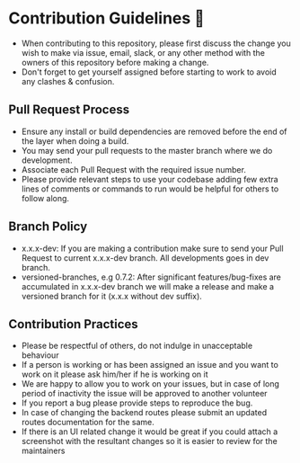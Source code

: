# Contribution Guidelines  🙂

- When contributing to this repository, please first discuss the change you wish to make via issue, email, slack, or any other method with the owners of this repository before making a change. 
- Don't forget to get yourself assigned before starting to work to avoid any clashes & confusion.


## Pull Request Process
* Ensure any install or build dependencies are removed before the end of the layer when doing a build.
* You may send your pull requests to the master branch where we do development.
* Associate each Pull Request with the required issue number.
* Please provide relevant steps to use your codebase adding few extra lines of comments or commands to run would be helpful for others to follow along.

## Branch Policy
- x.x.x-dev: If you are making a contribution make sure to send your Pull Request to current x.x.x-dev branch. All developments goes in dev branch.
- versioned-branches, e.g 0.7.2: After significant features/bug-fixes are accumulated in x.x.x-dev branch we will make a release and make a versioned branch for it (x.x.x without dev suffix).

## Contribution Practices
- Please be respectful of others, do not indulge in unacceptable behaviour 
- If a person is working or has been assigned an issue and you want to work on it please ask him/her if he is working on it
- We are happy to allow you to work on your issues, but in case of long period of inactivity the issue will be approved to another volunteer
- If you report a bug please provide steps to reproduce the bug.
- In case of changing the backend routes please submit an updated routes documentation for the same.
- If there is an UI related change it would be great if you could attach a screenshot with the resultant changes so it is easier to review for the maintainers
